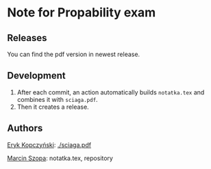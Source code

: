 # Note for Propability exam

## Releases

You can find the pdf version in newest release.

## Development

1. After each commit, an action automatically builds `notatka.tex` and combines it with `sciaga.pdf`.
2. Then it creates a release.

## Authors

[Eryk Kopczyński](https://www.mimuw.edu.pl/~erykk/xe-rp.php): [./sciaga.pdf](./sciaga.pdf)

[Marcin Szopa](https://github.com/MrD4rkne): notatka.tex, repository